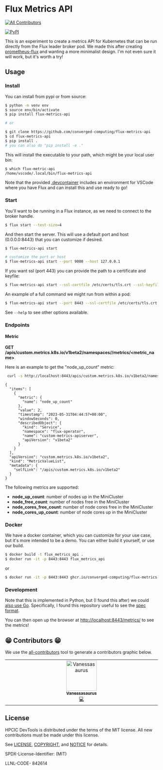 # Flux Metrics API

<!-- ALL-CONTRIBUTORS-BADGE:START - Do not remove or modify this section -->
[![All Contributors](https://img.shields.io/badge/all_contributors-1-orange.svg?style=flat-square)](#contributors-)
<!-- ALL-CONTRIBUTORS-BADGE:END -->
[![PyPI](https://img.shields.io/pypi/v/flux-metrics-api)](https://pypi.org/project/flux-metrics-api/)

This is an experiment to create a metrics API for Kubernetes that can be run directly from the Flux
leader broker pod. We made this after creating [prometheus-flux](https://github.com/converged-computing/prometheus-flux)
and wanting a more minimalist design. I'm not even sure it will work, but it's worth a try!

## Usage

### Install

You can install from pypi or from source:

```bash
$ python -m venv env
$ source env/bin/activate
$ pip install flux-metrics-api

# or

$ git clone https://github.com/converged-computing/flux-metrics-api
$ cd flux-metrics-api
$ pip install .
# you can also do "pip install -e ."
```

This will install the executable to your path, which might be your local user bin:

```bash
$ which flux-metric-api
/home/vscode/.local/bin/flux-metrics-api
```

Note that the provided [.devcontainer](.devcontainer) includes an environment for VSCode where you have Flux
and can install this and use ready to go!

### Start

You'll want to be running in a Flux instance, as we need to connect to the broker handle.

```bash
$ flux start --test-size=4
```

And then start the server. This will use a default port and host (0.0.0.0:8443) that you can customize
if desired.

```bash
$ flux-metrics-api start

# customize the port or host
$ flux-metrics-api start --port 9000 --host 127.0.0.1
```

If you want ssl (port 443) you can provide the path to a certificate and keyfile:

```bash
$ flux-metrics-api start --ssl-certfile /etc/certs/tls.crt --ssl-keyfile /etc/certs/tls.key
```

An example of a full command we might run from within a pod:

```bash
$ flux-metrics-api start --port 8443 --ssl-certfile /etc/certs/tls.crt --ssl-keyfile /etc/certs/tls.key --namespace flux-operator --service-name custom-metrics-apiserver
```

See `--help` to see other options available.

### Endpoints

#### Metric

**GET /apis/custom.metrics.k8s.io/v1beta2/namespaces/<namespace>/metrics/<metric_name>**

Here is an example to get the "node_up_count" metric:

```bash
 curl -s http://localhost:8443/apis/custom.metrics.k8s.io/v1beta2/namespaces/flux-operator/metrics/node_up_count | jq
```
```console
{
  "items": [
    {
      "metric": {
        "name": "node_up_count"
      },
      "value": 2,
      "timestamp": "2023-05-31T04:44:57+00:00",
      "windowSeconds": 0,
      "describedObject": {
        "kind": "Service",
        "namespace": "flux-operator",
        "name": "custom-metrics-apiserver",
        "apiVersion": "v1beta2"
      }
    }
  ],
  "apiVersion": "custom.metrics.k8s.io/v1beta2",
  "kind": "MetricValueList",
  "metadata": {
    "selfLink": "/apis/custom.metrics.k8s.io/v1beta2"
  }
}
```

The following metrics are supported:

 - **node_up_count**: number of nodes up in the MiniCluster
 - **node_free_count**: number of nodes free in the MiniCluster
 - **node_cores_free_count**: number of node cores free in the MiniCluster
 - **node_cores_up_count**: number of node cores up in the MiniCluster

### Docker

We have a docker container, which you can customize for your use case, but it's more intended to
be a demo. You can either build it yourself, or use our build.

```bash
$ docker build -t flux_metrics_api .
$ docker run -it -p 8443:8443 flux_metrics_api
```
or

```bash
$ docker run -it -p 8443:8443 ghcr.io/converged-computing/flux-metrics-api
```

### Development

Note that this is implemented in Python, but (I found this after) we could [also use Go](https://github.com/kubernetes-sigs/custom-metrics-apiserver).
Specifically, I found this repository useful to see the [spec format](https://github.com/kubernetes-sigs/custom-metrics-apiserver/blob/master/pkg/generated/openapi/custommetrics/zz_generated.openapi.go).

You can then open up the browser at [http://localhost:8443/metrics/](http://localhost:8443/metrics) to see
the metrics!

## 😁️ Contributors 😁️

We use the [all-contributors](https://github.com/all-contributors/all-contributors)
tool to generate a contributors graphic below.

<!-- ALL-CONTRIBUTORS-LIST:START - Do not remove or modify this section -->
<!-- prettier-ignore-start -->
<!-- markdownlint-disable -->
<table>
  <tbody>
    <tr>
      <td align="center" valign="top" width="14.28%"><a href="https://vsoch.github.io"><img src="https://avatars.githubusercontent.com/u/814322?v=4?s=100" width="100px;" alt="Vanessasaurus"/><br /><sub><b>Vanessasaurus</b></sub></a><br /><a href="https://github.com/converged-computing/flux-metrics-api/commits?author=vsoch" title="Code">💻</a></td>
    </tr>
  </tbody>
</table>

<!-- markdownlint-restore -->
<!-- prettier-ignore-end -->

<!-- ALL-CONTRIBUTORS-LIST:END -->

## License

HPCIC DevTools is distributed under the terms of the MIT license.
All new contributions must be made under this license.

See [LICENSE](https://github.com/converged-computing/flux-metrics-api/blob/main/LICENSE),
[COPYRIGHT](https://github.com/converged-computing/flux-metrics-api/blob/main/COPYRIGHT), and
[NOTICE](https://github.com/converged-computing/flux-metrics-api/blob/main/NOTICE) for details.

SPDX-License-Identifier: (MIT)

LLNL-CODE- 842614
